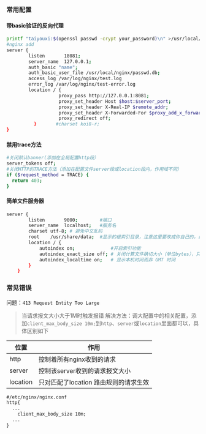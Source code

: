 ### 常用配置
#### 带basic验证的反向代理
```bash
printf "taiyouxi:$(openssl passwd -crypt your_password)\n" >/usr/local/nginx/passwd.db
#nginx add
server {
        listen       18081;
        server_name  127.0.0.1;
        auth_basic "name";
        auth_basic_user_file /usr/local/nginx/passwd.db;
        access_log /var/log/nginx/test.log
        error_log /var/log/nginx/test-error.log
        location / {
                   proxy_pass http://127.0.0.1:8081;
                   proxy_set_header Host $host:$server_port;
                   proxy_set_header X-Real-IP $remote_addr;
                   proxy_set_header X-Forwarded-For $proxy_add_x_forwarded_for;
                   proxy_redirect off;
          }       #charset koi8-r;
}
```
#### 禁用trace方法
```bash
#关闭默认banner(添加在全局配置http段）
server_tokens off;
#关闭HTTP的TRACE方法（添加在配置文件server段或location段内，作用域不同）
if ($request_method = TRACE) {
  return 403;
}
```
#### 简单文件服务器
```bash
server {  
        listen       9000;        #端口  
        server_name  localhost;   #服务名  
        charset utf-8; # 避免中文乱码
        root    /usr/share/data;  #显示的根索引目录，注意这里要改成你自己的，目录要存在  
        location / {
            autoindex on;             #开启索引功能  
            autoindex_exact_size off; # 关闭计算文件确切大小（单位bytes），只显示大概大小（单位kb、mb、gb）  
            autoindex_localtime on;   # 显示本机时间而非 GMT 时间  
        }
    }
```
### 常见错误
问题：`413 Request Entity Too Large`
> 当请求报文大小大于1M时触发报错
> 解决方法：调大配置中的相关配置，添加`client_max_body_size 10m;`到`http`、`server`或`location`里面都可以，具体区别如下

| 位置 | 作用 |
| --- | --- |
| http | 控制着所有nginx收到的请求 |
| server | 控制该server收到的请求报文大小 |
| location | 只对匹配了location 路由规则的请求生效 |

```xml
#/etc/nginx/nginx.conf
http{
  ...
	client_max_body_size 10m;
  ...
}
```
​

​

​

​

​

​

​

